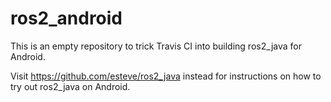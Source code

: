 # ros2_android

This is an empty repository to trick Travis CI into building ros2_java for Android.

Visit https://github.com/esteve/ros2_java instead for instructions on how to try out
ros2_java on Android.
